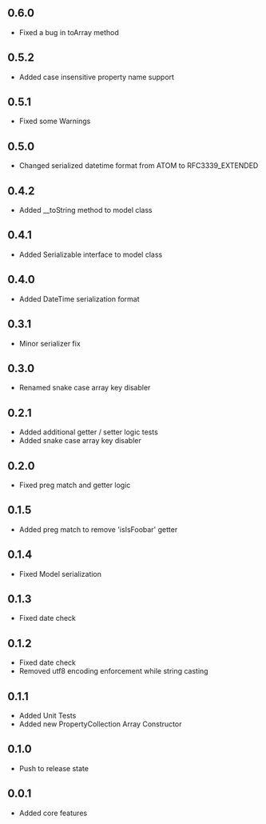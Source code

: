0.6.0
-----
- Fixed a bug in toArray method

0.5.2
-----
- Added case insensitive property name support

0.5.1
-----
- Fixed some Warnings

0.5.0
-----
- Changed serialized datetime format from ATOM to RFC3339_EXTENDED

0.4.2
-----
- Added __toString method to model class

0.4.1
-----
- Added Serializable interface to model class

0.4.0
-----
- Added DateTime serialization format

0.3.1
-----
- Minor serializer fix

0.3.0
-----
- Renamed snake case array key disabler

0.2.1
-----
- Added additional getter / setter logic tests
- Added snake case array key disabler

0.2.0
-----
- Fixed preg match and getter logic

0.1.5
-----
- Added preg match to remove 'isIsFoobar' getter

0.1.4
-----
- Fixed Model serialization

0.1.3
-----
- Fixed date check

0.1.2
-----
- Fixed date check
- Removed utf8 encoding enforcement while string casting

0.1.1
-----
- Added Unit Tests 
- Added new PropertyCollection Array Constructor

0.1.0
-----
- Push to release state

0.0.1
-----
- Added core features
